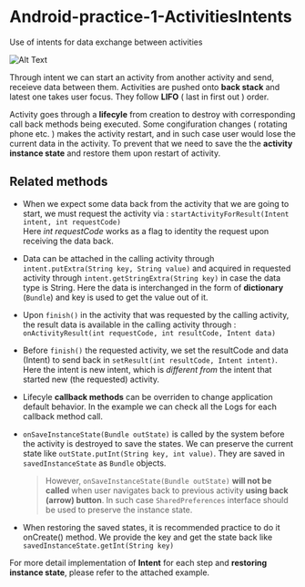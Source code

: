 # Android-practice-1-ActivitiesIntents
Use of intents for data exchange between activities

![Alt Text](https://github.com/RobinKim-SWEngineer/Images-for-document/blob/master/ActivitiesIntents.gif)

Through intent we can start an activity from another activity and send, receieve data between them. Activities are pushed onto **back stack** and latest one takes user focus. They follow **LIFO** ( last in first out ) order. 

Activity goes through a **lifecyle** from creation to destroy with corresponding call back methods being executed. Some congifuration changes ( rotating phone etc. ) makes the activity restart, and in such case user would lose the current data in the activity. To prevent that we need to save the the **activity instance state** and restore them upon restart of activity.

## Related methods
- When we expect some data back from the activity that we are going to start, we must request the activity via  :
`startActivityForResult(Intent intent, int requestCode)`  
Here *int requestCode* works as a flag to identity the request upon receiving the data back.

- Data can be attached in the calling activity through `intent.putExtra(String key, String value)` and acquired in requested activity through `intent.getStringExtra(String key)` in case the data type is String. Here the data is interchanged in the form of **dictionary** (`Bundle`) and key is used to get the value out of it.

- Upon `finish()` in the activity that was requested by the calling activity, the result data is available in the calling activity through :
`onActivityResult(int requestCode, int resultCode, Intent data)`

- Before `finish()` the requested activity, we set the resultCode and data (Intent) to send back in `setResult(int resultCode, Intent intent)`. Here the intent is new intent, which is *different from* the intent that started new (the requested) activity. 

- Lifecyle **callback methods** can be overriden to change application default behavior. In the example we can check all the Logs for each callback method call.

- `onSaveInstanceState(Bundle outState)` is called by the system before the activity is destroyed to save the states. We can preserve the current state like `outState.putInt(String key, int value)`. They are saved in `savedInstanceState` as ``Bundle`` objects.

    > However, `onSaveInstanceState(Bundle outState)` **will not be called** when user navigates back to previous activity **using back (arrow) button**. In such case `SharedPreferences` interface should be used to preserve the instance state.

- When restoring the saved states, it is recommended practice to do it onCreate() method. We provide the key and get the state back like `savedInstanceState.getInt(String key)`

For more detail implementation of **Intent** for each step and **restoring instance state**, please refer to the attached example.
